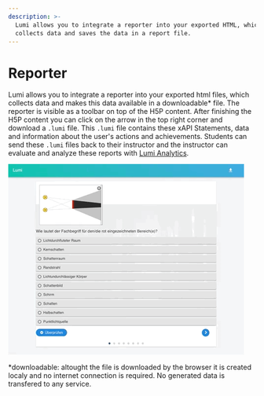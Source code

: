```yaml
---
description: >-
  Lumi allows you to integrate a reporter into your exported HTML, which
  collects data and saves the data in a report file.
---
```


# Reporter

Lumi allows you to integrate a reporter into your exported html files, which collects data and makes this data available in a downloadable\* file. The reporter is visible as a toolbar on top of the H5P content. After finishing the H5P content you can click on the arrow in the top right corner and download a `.lumi` file. This `.lumi` file contains these xAPI Statements, data and information about the user's actions and achievements. Students can send these `.lumi` files back to their instructor and the instructor can evaluate and analyze these reports with [Lumi Analytics](analytics.md).

![](../.gitbook/assets/lumi_xapi_export%20%281%29.gif)

\*downloadable: altought the file is downloaded by the browser it is created localy and no internet connection is required. No generated data is transfered to any service.

